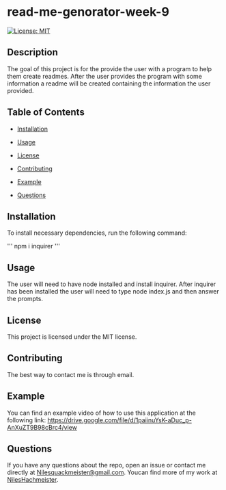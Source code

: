 # read-me-genorator-week-9
[![License: MIT](https://img.shields.io/badge/License-MIT-yellow.svg)](https://opensource.org/licenses/MIT)

## Description

The goal of this project is for the provide the user with a program to help them create readmes. After the user provides the program with some information a readme will be created containing the information the user provided.

## Table of Contents

* [Installation](#installation)  

* [Usage](#usage)

* [License](#license)

* [Contributing](#contributing)

* [Example](#example)

* [Questions](#questions)



## Installation

To install necessary dependencies, run the following command:

'''
npm i inquirer
'''

## Usage

The user will need to have node installed and install inquirer. After inquirer has been installed the user will need to type node index.js and then answer the prompts.

## License

This project is licensed under the MIT license.

## Contributing

The best way to contact me is through email.


## Example

You can find an example video of how to use this application at the following link:
https://drive.google.com/file/d/1paiinuYsK-aDuc_p-AnXuZT9B98cBrc4/view

## Questions

If you have any questions about the repo, open an issue or contact me directly at Nilesquackmeister@gmail.com. Youcan find more of my work at [NilesHachmeister](https://github.com/NilesHachmeister/).
